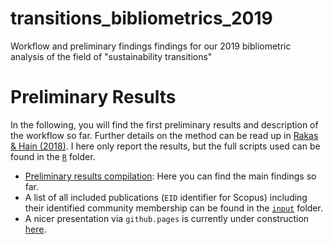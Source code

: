 # transitions_bibliometrics_2019
Workflow and preliminary findings findings for our 2019 bibliometric analysis of the field of "sustainability transitions"



# Preliminary Results
In the following, you will find the first preliminary results and description of the workflow so far. Further details on the method can be read up in [Rakas & Hain (2018)](https://raw.githack.com/daniel-hain/transitions_bibliometrics_2019/master/docs/The_Development_of_Innovation_System_Research_R_R1.pdf). I here only report the results, but the full scripts used can be found in the [`R`](https://github.com/daniel-hain/transitions_bibliometrics_2019/tree/master/R) folder.

* [Preliminary results compilation](https://raw.githack.com/daniel-hain/transitions_bibliometrics_2019/master/notebooks/91_descriptives.html): Here you can find the main findings so far.
* A list of all included publications (`EID` identifier for Scopus) including their identified community membership can be found in the [`input`](https://github.com/daniel-hain/transitions_bibliometrics_2019/blob/master/input/IDs_corpus.csv) folder.
* A nicer presentation via `github.pages` is currently under construction [here](https://daniel-hain.github.io/transitions_bibliometrics_2019/).
